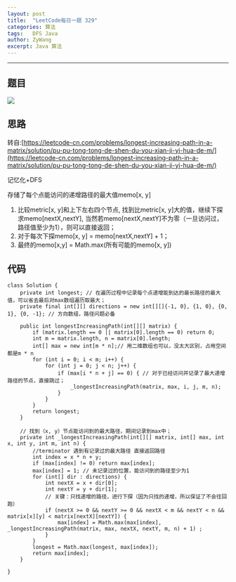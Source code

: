 ```yaml
---
layout: post
title:  "LeetCode每日一题 329"
categories: 算法
tags:   DFS Java 
author: ZyWang
excerpt: Java 算法 
---
```


****
## 题目 ##

![](https://s1.ax1x.com/2020/07/26/aprH9f.jpg)

## 思路 ##
转自:[https://leetcode-cn.com/problems/longest-increasing-path-in-a-matrix/solution/pu-pu-tong-tong-de-shen-du-you-xian-ji-yi-hua-de-m/](https://leetcode-cn.com/problems/longest-increasing-path-in-a-matrix/solution/pu-pu-tong-tong-de-shen-du-you-xian-ji-yi-hua-de-m/)

记忆化+DFS

存储了每个点能访问的递增路径的最大值memo[x, y]

1. 比较metric[x, y]和上下左右四个节点, 找到比metric[x, y]大的值，继续下探求memo[nextX,nextY], 当然若memo[nextX,nextY]不为零（一旦访问过，路径值至少为1），则可以直接返回；
2. 对于每次下探memo[x, y] = memo[nextX,nextY] + 1；
3. 最终的memo[x,y] = Math.max(所有可能的memo[x, y])

## 代码 ##
	
	class Solution {
	    private int longest; // 在遍历过程中记录每个点递增能到达的最长路径的最大值，可以省去最后对max数组遍历取最大；
	    private final int[][] directions = new int[][]{-1, 0}, {1, 0}, {0, 1}, {0, -1}; // 方向数组，路径问题必备
	
	    public int longestIncreasingPath(int[][] matrix) {
	        if (matrix.length == 0 || matrix[0].length == 0) return 0;
	        int m = matrix.length, n = matrix[0].length;
	        int[] max = new int[m * n];// 用二维数组也可以，没太大区别，占用空间都是m * n 
	        for (int i = 0; i < m; i++) {
	            for (int j = 0; j < n; j++) {
	                if (max[i * n + j] == 0) { // 对于已经访问并记录了最大递增路径的节点，直接跳过；
	                    _longestIncreasingPath(matrix, max, i, j, m, n);
	                }
	            }
	        }
	        return longest;
	    }
	
	    // 找到（x, y）节点能访问到的最大路径，期间记录到max中；
	    private int _longestIncreasingPath(int[][] matrix, int[] max, int x, int y, int m, int n) {
	        //terminator 遇到有记录过的最大路径 直接返回路径
	        int index = x * n + y;
	        if (max[index] != 0) return max[index];
	        max[index] = 1; // 未记录过的位置，能访问到的路径至少为1
	        for (int[] dir : directions) {
	            int nextX = x + dir[0];
	            int nextY = y + dir[1];
	            // 关键：只找递增的路径，进行下探（因为只找的递增，所以保证了不会往回跑）
	            if (nextX >= 0 && nextY >= 0 && nextX < m && nextY < n && matrix[x][y] < matrix[nextX][nextY]) {
	                max[index] = Math.max(max[index], _longestIncreasingPath(matrix, max, nextX, nextY, m, n) + 1) ;
	            }
	        }
	        longest = Math.max(longest, max[index]);
	        return max[index];
	    }
	
	}